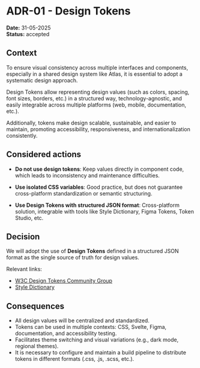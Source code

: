 # ADR-01 - Design Tokens

**Date:** 31-05-2025  
**Status:** accepted  

## Context  

To ensure visual consistency across multiple interfaces and components, especially in a shared design system like Atlas, it is essential to adopt a systematic design approach.  

Design Tokens allow representing design values (such as colors, spacing, font sizes, borders, etc.) in a structured way, technology-agnostic, and easily integrable across multiple platforms (web, mobile, documentation, etc.).  

Additionally, tokens make design scalable, sustainable, and easier to maintain, promoting accessibility, responsiveness, and internationalization consistently.  

## Considered actions 

* **Do not use design tokens**: Keep values directly in component code, which leads to inconsistency and maintenance difficulties.  

* **Use isolated CSS variables**: Good practice, but does not guarantee cross-platform standardization or semantic structuring.  

* **Use Design Tokens with structured JSON format**: Cross-platform solution, integrable with tools like Style Dictionary, Figma Tokens, Token Studio, etc.  

## **Decision**  

We will adopt the use of **Design Tokens** defined in a structured JSON format as the single source of truth for design values.  

Relevant links:  

* [W3C Design Tokens Community Group](https://design-tokens.github.io/community-group/)  
* [Style Dictionary](https://amzn.github.io/style-dictionary/)  

## Consequences 

* All design values will be centralized and standardized.  
* Tokens can be used in multiple contexts: CSS, Svelte, Figma, documentation, and accessibility testing.  
* Facilitates theme switching and visual variations (e.g., dark mode, regional themes).  
* It is necessary to configure and maintain a build pipeline to distribute tokens in different formats (.css, .js, .scss, etc.).  
